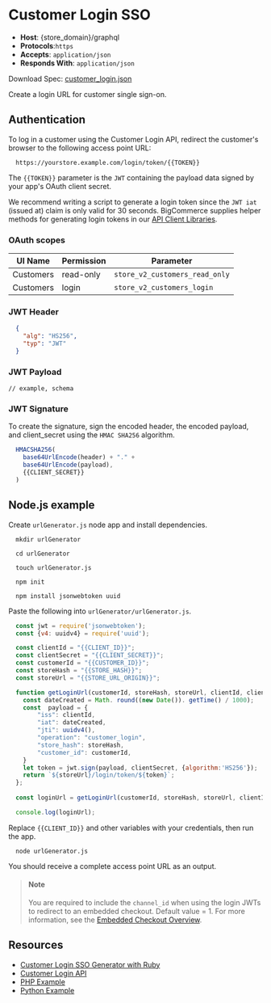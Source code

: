 # Customer Login SSO

* **Host**: {store_domain}/graphql
* **Protocols**:`https`
* **Accepts**: `application/json`
* **Responds With**: `application/json`


Download Spec: [customer_login.json](https://bigcommerce.stoplight.io/api/v1/projects/bigcommerce/api-reference/nodes/reference/customer_login.yml?branch=master&amp;deref=all&amp;format=json)

Create a login URL for customer single sign-on.

## Authentication

To log in a customer using the Customer Login API, redirect the customer's browser to the following access point URL:

```http
  https://yourstore.example.com/login/token/{{TOKEN}}
```


The `{{TOKEN}}` parameter is the `JWT` containing the payload data signed by your app's OAuth client secret. 

We recommend writing a script to generate a login token since the `JWT iat` (issued at) claim is only valid for 30 seconds. BigCommerce supplies helper methods for generating login tokens in our [API Client Libraries](/tools-resources).
    

### OAuth scopes

| UI Name | Permission | Parameter |
|----|----|----|
| Customers | read-only | `store_v2_customers_read_only` |
| Customers | login | `store_v2_customers_login` |



### JWT Header

```json
  {
    "alg": "HS256",
    "typ": "JWT"
  }
```


### JWT Payload
    // example, schema

### JWT Signature
    
To create the signature, sign the encoded header, the encoded payload, and client_secret using the `HMAC SHA256` algorithm.
  
```js
  HMACSHA256(
    base64UrlEncode(header) + "." +
    base64UrlEncode(payload),
    {{CLIENT_SECRET}}
  )
```


## Node.js example
      
Create `urlGenerator.js` node app and install dependencies.
    
```shell
  mkdir urlGenerator

  cd urlGenerator

  touch urlGenerator.js

  npm init

  npm install jsonwebtoken uuid
```

Paste the following into `urlGenerator/urlGenerator.js`.

```js
  const jwt = require('jsonwebtoken');
  const {v4: uuidv4} = require('uuid');

  const clientId = "{{CLIENT_ID}}";
  const clientSecret = "{{CLIENT_SECRET}}";
  const customerId = "{{CUSTOMER_ID}}";
  const storeHash = "{{STORE_HASH}}";
  const storeUrl = "{{STORE_URL_ORIGIN}}";

  function getLoginUrl(customerId, storeHash, storeUrl, clientId, clientSecret) {
    const dateCreated = Math. round((new Date()). getTime() / 1000);
    const  payload = {
        "iss": clientId,
        "iat": dateCreated,
        "jti": uuidv4(),
        "operation": "customer_login",
        "store_hash": storeHash,
        "customer_id": customerId,
    }
    let token = jwt.sign(payload, clientSecret, {algorithm:'HS256'});
    return `${storeUrl}/login/token/${token}`;
  };
  
  const loginUrl = getLoginUrl(customerId, storeHash, storeUrl, clientId, clientSecret);

  console.log(loginUrl);
```


Replace `{{CLIENT_ID}}` and other variables with your credentials, then run the app.

```shell
  node urlGenerator.js
```

You should receive a complete access point URL as an output.

<!-- theme: info -->
> #### Note
> You are required to include the `channel_id` when using the login JWTs to redirect to an embedded checkout. Default value = 1. For more information, see the [Embedded Checkout Overview](/api-docs/storefronts/embedded-checkout/embedded-checkout-overview).


## Resources

* [Customer Login SSO Generator with Ruby](https://github.com/jordanarldt/ruby-bc-customer-sso-generator/)
* [Customer Login API](/api-docs/customers/customer-login-api)
* [PHP Example](https://github.com/bigcommerce/bigcommerce-api-php/blob/master/src/Bigcommerce/Api/Client.php#L421)
* [Python Example](https://github.com/bigcommerce/bigcommerce-api-python/blob/master/bigcommerce/customer_login_token.py)
